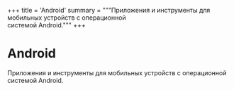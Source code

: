 +++
title = 'Android'
summary = """Приложения и инструменты для мобильных устройств с операционной \
системой Android."""
+++

# Android

Приложения и инструменты для мобильных устройств с операционной системой
Android.
